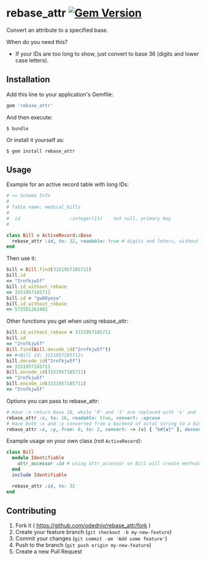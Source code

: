 # rebase_attr [![Gem Version](https://badge.fury.io/rb/rebase_attr.svg)](http://badge.fury.io/rb/rebase_attr)

Convert an attribute to a specified base.

When do you need this?

- If your IDs are too long to show, just convert to base 36 (digits and lower
  case letters).

## Installation

Add this line to your application's Gemfile:

```ruby
gem 'rebase_attr'
```

And then execute:

    $ bundle

Or install it yourself as:

    $ gem install rebase_attr

## Usage

Example for an active record table with long IDs:

```ruby
# == Schema Info
#
# Table name: medical_bills
#
#  id                  :integer(11)    not null, primary key
#

class Bill < ActiveRecord::Base
  rebase_attr :id, to: 32, readable: true # digits and leters, without '0', 'o', '1' and 'l'
end
```

Then use it:

```ruby
bill = Bill.find(3151957185711)
bill.id
=> "2rnfkjw5f"
bill.id_without_rebase
=> 3151957185711
bill.id = "gw88yeya"
bill.id_without_rebase
=> 572581263402
```

Other functions you get when using rebase_attr:

```ruby
bill.id_without_rebase = 3151957185711
bill.id
=> "2rnfkjw5f"
Bill.find(Bill.decode_id("2rnfkjw5f"))
=> #<Bill id: 3151957185711>
bill.decode_id("2rnfkjw5f")
=> 3151957185711
Bill.encode_id(3151957185711)
=> "2rnfkjw5f"
bill.encode_id(3151957185711)
=> "2rnfkjw5f"
```

Options you can pass to rebase_attr:

```ruby
# Have :x return base 16, while '0' and '1' are replaced with 'x' and 'y', and then uppercased.
rebase_attr :x, to: 16, readable: true, convert: :upcase
# Have both :x and :y converted from a backend of octal string to a binary string, adding a 'b' in the beginning.
rebase_attr :x, :y, from: 8, to: 2, convert: -> (v) { "b#{v}" }, deconvert: -> (v) { v[1..-1] }
```

Example usage on your own class (not `ActiveRecord`):

```ruby
class Bill
  module Identifiable
    attr_accessor :id # using attr_accessor on Bill will create methods with higher priority than rebase_attr.
  end
  include Identifiable

  rebase_attr :id, to: 32
end
```

## Contributing

1. Fork it ( https://github.com/odedniv/rebase_attr/fork )
2. Create your feature branch (`git checkout -b my-new-feature`)
3. Commit your changes (`git commit -am 'Add some feature'`)
4. Push to the branch (`git push origin my-new-feature`)
5. Create a new Pull Request
